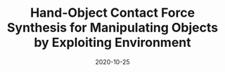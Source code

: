 ---
title: "Hand-Object Contact Force Synthesis for Manipulating Objects by Exploiting Environment"
collection: publications
permalink: /publication/Contact_Force_Synthesis_IROS_2020
# excerpt: 'This paper is about fixing template issue #693.'
date: 2020-10-25
venue: 'IEEE/RSJ International Conference on Intelligent Robots and Systems (IROS) 2020'
paperurl: 'http://academicpages.github.io/files/paper3.pdf'
citation: 'A. Patankar, A. Fakhari and N. Chakraborty. **Hand-Object Contact Force Synthesis for Manipulating Objects by Exploiting Environment**. <i>IEEE/RSJ International Conference on Intelligent Robots and Systems (IROS)</i>, Las Vegas, NV, USA, 2020'
---